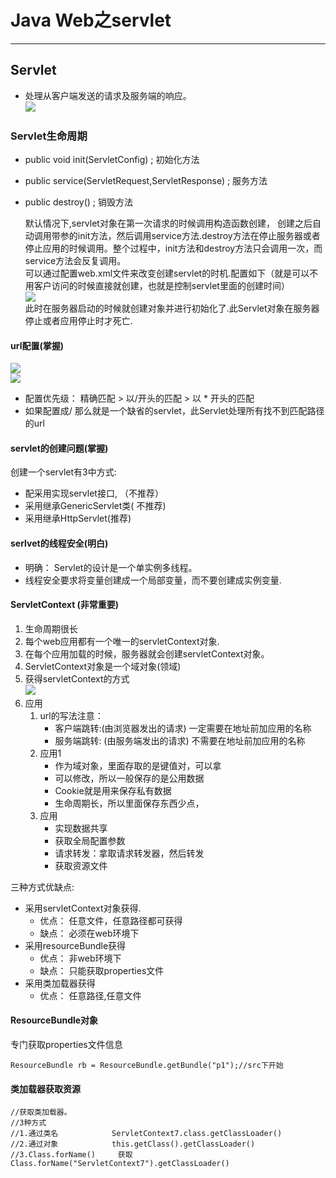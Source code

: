 # Java Web之servlet  
<hr>

## Servlet   
* 处理从客户端发送的请求及服务端的响应。  
![](https://i.imgur.com/AntGypW.png)  

### Servlet生命周期    
* public void init(ServletConfig) ; 初始化方法  
* public service(ServletRequest,ServletResponse) ; 服务方法  
* public destroy() ;  销毁方法  

	默认情况下,servlet对象在第一次请求的时候调用构造函数创建， 创建之后自动调用带参的init方法，然后调用service方法.destroy方法在停止服务器或者停止应用的时候调用。整个过程中，init方法和destroy方法只会调用一次，而service方法会反复调用。  
	可以通过配置web.xml文件来改变创建servlet的时机.配置如下（就是可以不用客户访问的时候直接就创建，也就是控制servlet里面的创建时间）  
![](https://i.imgur.com/4Orrng8.png)  
  	此时在服务器启动的时候就创建对象并进行初始化了.此Servlet对象在服务器停止或者应用停止时才死亡.   
  
#### url配置(掌握)  
![](https://i.imgur.com/ffbqFSL.png)  
![](https://i.imgur.com/v59QlbZ.png)  

*  配置优先级：  精确匹配  > 以/开头的匹配 > 以 * 开头的匹配  
*  如果配置成/ 那么就是一个缺省的servlet，此Servlet处理所有找不到匹配路径的url  

#### servlet的创建问题(掌握)  
创建一个servlet有3中方式:  

* 配采用实现servlet接口, （不推荐）  
* 采用继承GenericServlet类( 不推荐)  
* 采用继承HttpServlet(推荐)   
  
 
#### serlvet的线程安全(明白)  
* 明确： Servlet的设计是一个单实例多线程。  
* 线程安全要求将变量创建成一个局部变量，而不要创建成实例变量.   
  

#### ServletContext (非常重要)  
  
1.	生命周期很长
2.	每个web应用都有一个唯一的servletContext对象.
3.	在每个应用加载的时候，服务器就会创建servletContext对象。
4.	ServletContext对象是一个域对象(领域)
5.	获得servletContext的方式  
![](https://i.imgur.com/sTIf9Qn.png)  
6.	应用
	1.	url的写法注意：  
		* 客户端跳转:(由浏览器发出的请求)  一定需要在地址前加应用的名称  
		* 服务端跳转: (由服务端发出的请求)  不需要在地址前加应用的名称
	2.	应用1
		* 作为域对象，里面存取的是键值对，可以拿
		* 可以修改，所以一般保存的是公用数据
		* Cookie就是用来保存私有数据
		* 生命周期长，所以里面保存东西少点，
	3.	应用
		* 实现数据共享
		* 获取全局配置参数
		* 请求转发：拿取请求转发器，然后转发
		* 获取资源文件
  
三种方式优缺点:   

* 采用servletContext对象获得.  
	* 优点： 任意文件，任意路径都可获得
	* 缺点： 必须在web环境下
* 采用resourceBundle获得
	* 优点： 非web环境下
	* 缺点： 只能获取properties文件
* 采用类加载器获得
	* 优点： 任意路径,任意文件
     
#### ResourceBundle对象  
专门获取properties文件信息  

	ResourceBundle rb = ResourceBundle.getBundle("p1");//src下开始    
  
#### 类加载器获取资源  
  
	//获取类加载器。
	//3种方式
	//1.通过类名  			ServletContext7.class.getClassLoader()
	//2.通过对象  			this.getClass().getClassLoader()
	//3.Class.forName()		获取Class.forName("ServletContext7").getClassLoader()  
  
